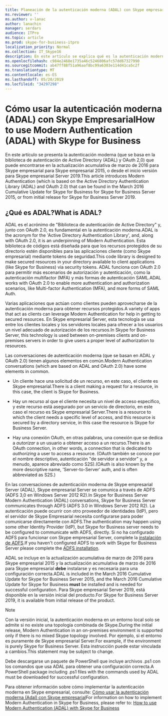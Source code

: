 ```yaml
---
title: Planeación de la autenticación moderna (ADAL) con Skype empresarial
ms.reviewer: ''
ms.author: v-lanac
author: lanachin
manager: serdars
audience: ITPro
ms.topic: article
ms.prod: skype-for-business-itpro
localization_priority: Normal
ms.collection: IT_Skype16
description: En este artículo se explica qué es la autenticación moderna (que se basa en la biblioteca de autenticación de Active Directory (ADAL) y OAuth 2,0).
ms.openlocfilehash: c984e2468e1735a46c5246806afc57dd67327990
ms.sourcegitcommit: ab47ff88f51a96aaf8bc99a6303e114d41ca5c2f
ms.translationtype: MT
ms.contentlocale: es-ES
ms.lasthandoff: 05/20/2019
ms.locfileid: "34297298"
---
```

# <a name="how-to-use-modern-authentication-adal-with-skype-for-business"></a><span data-ttu-id="7df1a-103">Cómo usar la autenticación moderna (ADAL) con Skype Empresarial</span><span class="sxs-lookup"><span data-stu-id="7df1a-103">How to use Modern Authentication (ADAL) with Skype for Business</span></span>
 
<span data-ttu-id="7df1a-104">En este artículo se presenta la autenticación moderna (que se basa en la biblioteca de autenticación de Active Directory (ADAL) y OAuth 2,0) que puede encontrarse en la actualización acumulativa de marzo de 2016 para Skype empresarial para Skype empresarial 2015, o desde el inicio versión para Skype empresarial Server 2019.</span><span class="sxs-lookup"><span data-stu-id="7df1a-104">This article introduces Modern Authentication (which is based on the Active Directory Authentication Library (ADAL) and OAuth 2.0) that can be found in the March 2016 Cumulative Update for Skype for Business for Skype for Business Server 2015, or from initial release for Skype for Business Server 2019.</span></span>
  
## <a name="what-is-adal"></a><span data-ttu-id="7df1a-105">¿Qué es ADAL?</span><span class="sxs-lookup"><span data-stu-id="7df1a-105">What is ADAL?</span></span>

<span data-ttu-id="7df1a-106">ADAL es el acrónimo de "Biblioteca de autenticación de Active Directory" y, junto con OAuth 2.0, es fundamental en la autenticación moderna.</span><span class="sxs-lookup"><span data-stu-id="7df1a-106">ADAL is the acronym for the 'Active Directory Authentication Library', and, along with OAuth 2.0, it is an underpinning of Modern Authentication.</span></span> <span data-ttu-id="7df1a-107">Esta biblioteca de códigos está diseñada para que los recursos protegidos de su directorio estén disponibles para las aplicaciones cliente (como Skype empresarial) mediante tokens de seguridad.</span><span class="sxs-lookup"><span data-stu-id="7df1a-107">This code library is designed to make secured resources in your directory available to client applications (like Skype for Business) via security tokens.</span></span> <span data-ttu-id="7df1a-108">ADAL funciona con OAuth 2.0 para permitir más escenarios de autorización y autenticación, como la autenticación multifactor (MFA) y más formas de autenticación SAML.</span><span class="sxs-lookup"><span data-stu-id="7df1a-108">ADAL works with OAuth 2.0 to enable more authentication and authorization scenarios, like Multi-factor Authentication (MFA), and more forms of SAML Auth.</span></span>
  
<span data-ttu-id="7df1a-109">Varias aplicaciones que actúan como clientes pueden aprovecharse de la autenticación moderna para obtener recursos protegidos.</span><span class="sxs-lookup"><span data-stu-id="7df1a-109">A variety of apps that act as clients can leverage Modern Authentication for help in getting to secured resources.</span></span> <span data-ttu-id="7df1a-110">En Skype empresarial Server, esta tecnología se usa entre los clientes locales y los servidores locales para ofrecer a los usuarios un nivel adecuado de autorización de los recursos.</span><span class="sxs-lookup"><span data-stu-id="7df1a-110">In Skype for Business Server, this technology is used between on-premises clients and on-premises servers in order to give users a proper level of authorization to resources.</span></span>
  
<span data-ttu-id="7df1a-111">Las conversaciones de autenticación moderna (que se basan en ADAL y OAuth 2.0) tienen algunos elementos en común.</span><span class="sxs-lookup"><span data-stu-id="7df1a-111">Modern Authentication conversations (which are based on ADAL and OAuth 2.0) have some elements in common.</span></span>
  
- <span data-ttu-id="7df1a-112">Un cliente hace una solicitud de un recurso, en este caso, el cliente es Skype empresarial.</span><span class="sxs-lookup"><span data-stu-id="7df1a-112">There is a client making a request for a resource, in this case, the client is Skype for Business.</span></span>
    
- <span data-ttu-id="7df1a-113">Hay un recurso al que el cliente necesita un nivel de acceso específico, y este recurso está asegurado por un servicio de directorio, en este caso el recurso es Skype empresarial Server.</span><span class="sxs-lookup"><span data-stu-id="7df1a-113">There is a resource to which the client needs a specific level of access, and this resource is secured by a directory service, in this case the resource is Skype for Business Server.</span></span>
    
- <span data-ttu-id="7df1a-114">Hay una conexión OAuth, en otras palabras, una conexión que se dedica a *autorizar* a un usuario a obtener acceso a un recurso.</span><span class="sxs-lookup"><span data-stu-id="7df1a-114">There is an OAuth connection, in other words, a connection that is dedicated to  *authorizing*  a user to access a resource.</span></span> <span data-ttu-id="7df1a-115">(OAuth también se conoce por el nombre descriptivo, autenticación "de servidor a servidor" y, a menudo, aparece abreviado como S2S).</span><span class="sxs-lookup"><span data-stu-id="7df1a-115">(OAuth is also known by the more descriptive name, 'Server-to-Server' auth, and is often abbreviated as S2S.)</span></span>
    
<span data-ttu-id="7df1a-116">En las conversaciones de autenticación moderna de Skype empresarial Server (ADAL), Skype empresarial Server se comunica a través de ADFS (ADFS 3,0 en Windows Server 2012 R2).</span><span class="sxs-lookup"><span data-stu-id="7df1a-116">In Skype for Business Server Modern Authentication (ADAL) conversations, Skype for Business Server communicates through ADFS (ADFS 3.0 in Windows Server 2012 R2).</span></span> <span data-ttu-id="7df1a-117">La autenticación puede ocurrir con otro proveedor de identidades (IdP), pero el servidor de Skype Empresarial necesita configurarse para poder comunicarse directamente con ADFS.</span><span class="sxs-lookup"><span data-stu-id="7df1a-117">The authentication may happen using some other Identity Provider (IdP), but Skype for Business server needs to be configured to communicate with ADFS, directly.</span></span> <span data-ttu-id="7df1a-118">Si no ha configurado ADFS para funcionar con Skype empresarial Server, complete la [instalación de ADFS](https://technet.microsoft.com/en-us/library/adfs2-step-by-step-guides%28v=ws.10%29.aspx).</span><span class="sxs-lookup"><span data-stu-id="7df1a-118">If you haven't configured ADFS to work with Skype for Business Server please complete the [ADFS installation](https://technet.microsoft.com/en-us/library/adfs2-step-by-step-guides%28v=ws.10%29.aspx).</span></span>
  
<span data-ttu-id="7df1a-119">ADAL se incluye en la actualización acumulativa de marzo de 2016 para Skype empresarial 2015 y la actualización acumulativa de marzo de 2016 para Skype empresarial **debe** instalarse y es necesaria para una configuración correcta.</span><span class="sxs-lookup"><span data-stu-id="7df1a-119">ADAL is included in the March 2016 Cumulative Update for Skype for Business Server 2015, and the March 2016 Cumulative Update for Skype for Business **must** be installed and is needed for successful configuration.</span></span> <span data-ttu-id="7df1a-120">Para Skype empresarial Server 2019, está disponible en la versión inicial del producto.</span><span class="sxs-lookup"><span data-stu-id="7df1a-120">For Skype for Business Server 2019, it is available from initial release of the product.</span></span>
  
> [!NOTE]
> <span data-ttu-id="7df1a-121">Con la versión inicial, la autenticación moderna en un entorno local solo se admite si no existe una topología combinada de Skype.</span><span class="sxs-lookup"><span data-stu-id="7df1a-121">During the initial release, Modern Authentication in an on-premises environment is supported only if there is no mixed Skype topology involved.</span></span> <span data-ttu-id="7df1a-122">Por ejemplo, si el entorno es puramente de Skype empresarial Server.</span><span class="sxs-lookup"><span data-stu-id="7df1a-122">For example, if the environment is purely Skype for Business Server.</span></span> <span data-ttu-id="7df1a-123">Esta instrucción puede estar vinculada a cambios.</span><span class="sxs-lookup"><span data-stu-id="7df1a-123">This statement may be subject to change.</span></span> 
  
<span data-ttu-id="7df1a-124">Debe descargarse un paquete de PowerShell que incluye archivos .ps1 con los comandos que usa ADAL para obtener una configuración correcta.</span><span class="sxs-lookup"><span data-stu-id="7df1a-124">A PowerShell package including .ps1 files with the commands used by ADAL must be downloaded for successful configuration.</span></span>

<span data-ttu-id="7df1a-125">Para obtener información sobre cómo implementar la autenticación moderna en Skype empresarial, consulte: [Cómo usar la autenticación moderna (Adal) con Skype empresarial](../../manage/authentication/use-adal.md)</span><span class="sxs-lookup"><span data-stu-id="7df1a-125">For information on how to implement Modern Authentication in Skype for Business, please refer to: [How to use Modern Authentication (ADAL) with Skype for Business](../../manage/authentication/use-adal.md)</span></span>
